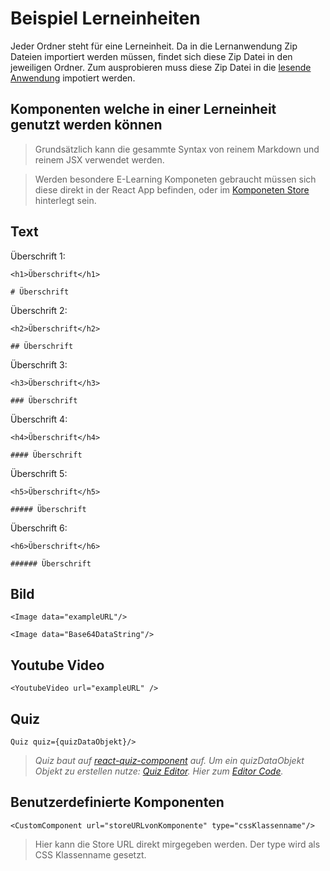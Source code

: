 # Beispiel Lerneinheiten

Jeder Ordner steht für eine Lerneinheit. Da in die Lernanwendung Zip Dateien importiert werden müssen, findet sich diese Zip Datei in den jeweiligen Ordner.
Zum ausprobieren muss diese Zip Datei in die [lesende Anwendung](https://lern-app-data-transfer-mdx.netlify.app/) impotiert werden.



## Komponenten welche in einer Lerneinheit genutzt werden können

>Grundsätzlich kann die gesammte Syntax von reinem Markdown und reinem JSX verwendet werden.

>Werden besondere E-Learning Komponeten gebraucht müssen sich diese direkt in der React App befinden, oder im  [Komponeten Store](https://github.com/doldsimo/react-remote-learning-components) hinterlegt sein.

## Text

Überschrift 1:

`<h1>Überschrift</h1>`

`# Überschrift`

Überschrift 2:

`<h2>Überschrift</h2>`

`## Überschrift`

Überschrift 3:

`<h3>Überschrift</h3>`

`### Überschrift`

Überschrift 4:

`<h4>Überschrift</h4>`

`#### Überschrift`

Überschrift 5:

`<h5>Überschrift</h5>`

`##### Überschrift`

Überschrift 6:

`<h6>Überschrift</h6>`

`###### Überschrift`

## Bild

`<Image data="exampleURL"/>`

`<Image data="Base64DataString"/>`

## Youtube Video

`<YoutubeVideo url="exampleURL" />`

## Quiz

`Quiz quiz={quizDataObjekt}/>`

>*Quiz baut auf [react-quiz-component](https://github.com/wingkwong/react-quiz-component) auf. Um ein quizDataObjekt Objekt zu erstellen nutze: [Quiz Editor](https://wingkwong.github.io/react-quiz-form/). Hier zum [Editor Code](https://wingkwong.github.io/react-quiz-form/).*

## Benutzerdefinierte Komponenten

`<CustomComponent url="storeURLvonKomponente" type="cssKlassenname"/>`
>Hier kann die Store URL direkt mirgegeben werden. Der type wird als CSS Klassenname gesetzt.
